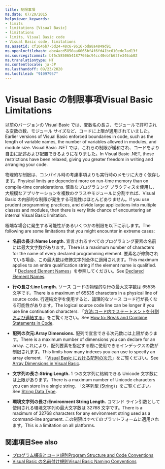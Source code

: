 ```yaml
---
title: 制限事項
ms.date: 07/20/2015
helpviewer_keywords:
- limits
- limitations [Visual Basic]
- limitations
- limits, Visual Basic code
- Visual Basic code, limitations
ms.assetid: cf1646b7-5d24-48c6-9616-bda8a4849d91
ms.openlocfilehash: abe4acd5850aa6065bf4f6fd41bc610ede7ad13f
ms.sourcegitcommit: bf5c5850654187705bc94cc40ebfb62fe346ab02
ms.translationtype: HT
ms.contentlocale: ja-JP
ms.lasthandoff: 09/23/2020
ms.locfileid: "91097957"
---
```

# <a name="visual-basic-limitations"></a><span data-ttu-id="ba0d8-102">Visual Basic の制限事項</span><span class="sxs-lookup"><span data-stu-id="ba0d8-102">Visual Basic Limitations</span></span>

<span data-ttu-id="ba0d8-103">以前のバージョンの Visual Basic では、変数名の長さ、モジュールで許可される変数の数、モジュール サイズなど、コードに上限が適用されていました。</span><span class="sxs-lookup"><span data-stu-id="ba0d8-103">Earlier versions of Visual Basic enforced boundaries in code, such as the length of variable names, the number of variables allowed in modules, and module size.</span></span> <span data-ttu-id="ba0d8-104">Visual Basic .NET では、これらの制限が緩和され、コードをより自由に記述および配置できるようになりました。</span><span class="sxs-lookup"><span data-stu-id="ba0d8-104">In Visual Basic .NET, these restrictions have been relaxed, giving you greater freedom in writing and arranging your code.</span></span>  
  
 <span data-ttu-id="ba0d8-105">物理的な制限は、コンパイル時の考慮事項よりも実行時のメモリに大きく依存します。</span><span class="sxs-lookup"><span data-stu-id="ba0d8-105">Physical limits are dependent more on run-time memory than on compile-time considerations.</span></span> <span data-ttu-id="ba0d8-106">慎重なプログラミング プラクティスを使用し、大規模なアプリケーションを複数のクラスやモジュールに分割すれば、Visual Basic の内部的な制限が発生する可能性はほとんどありません。</span><span class="sxs-lookup"><span data-stu-id="ba0d8-106">If you use prudent programming practices, and divide large applications into multiple classes and modules, then there is very little chance of encountering an internal Visual Basic limitation.</span></span>  
  
 <span data-ttu-id="ba0d8-107">極端な場合に発生する可能性があるいくつかの制限を以下に示します。</span><span class="sxs-lookup"><span data-stu-id="ba0d8-107">The following are some limitations that you might encounter in extreme cases:</span></span>  
  
- <span data-ttu-id="ba0d8-108">**名前の長さ:**</span><span class="sxs-lookup"><span data-stu-id="ba0d8-108">**Name Length.**</span></span> <span data-ttu-id="ba0d8-109">宣言されるすべてのプログラミング要素の名前には最大文字数があります。</span><span class="sxs-lookup"><span data-stu-id="ba0d8-109">There is a maximum number of characters for the name of every declared programming element.</span></span> <span data-ttu-id="ba0d8-110">要素名が修飾されている場合、この最大数は修飾文字列全体に適用されます。</span><span class="sxs-lookup"><span data-stu-id="ba0d8-110">This maximum applies to an entire qualification string if the element name is qualified.</span></span> <span data-ttu-id="ba0d8-111">「 [Declared Element Names](../language-features/declared-elements/declared-element-names.md)」を参照してください。</span><span class="sxs-lookup"><span data-stu-id="ba0d8-111">See [Declared Element Names](../language-features/declared-elements/declared-element-names.md).</span></span>  
  
- <span data-ttu-id="ba0d8-112">**行の長さ:**</span><span class="sxs-lookup"><span data-stu-id="ba0d8-112">**Line Length.**</span></span> <span data-ttu-id="ba0d8-113">ソース コードの物理的な行の最大文字数は 65535 文字です。</span><span class="sxs-lookup"><span data-stu-id="ba0d8-113">There is a maximum of 65535 characters in a physical line of source code.</span></span> <span data-ttu-id="ba0d8-114">行連結文字を使用すると、論理的なソース コード行が長くなる可能性があります。</span><span class="sxs-lookup"><span data-stu-id="ba0d8-114">The logical source code line can be longer if you use line continuation characters.</span></span> <span data-ttu-id="ba0d8-115">「[方法:コード内でステートメントを分割および連結する](how-to-break-and-combine-statements-in-code.md)」をご覧ください。</span><span class="sxs-lookup"><span data-stu-id="ba0d8-115">See [How to: Break and Combine Statements in Code](how-to-break-and-combine-statements-in-code.md).</span></span>  
  
- <span data-ttu-id="ba0d8-116">**配列の次元:**</span><span class="sxs-lookup"><span data-stu-id="ba0d8-116">**Array Dimensions.**</span></span> <span data-ttu-id="ba0d8-117">配列で宣言できる次元数には上限があります。</span><span class="sxs-lookup"><span data-stu-id="ba0d8-117">There is a maximum number of dimensions you can declare for an array.</span></span> <span data-ttu-id="ba0d8-118">これにより、配列要素を指定する際に使用できるインデックスの数が制限されます。</span><span class="sxs-lookup"><span data-stu-id="ba0d8-118">This limits how many indexes you can use to specify an array element.</span></span> <span data-ttu-id="ba0d8-119">「[Visual Basic における配列の次元](../language-features/arrays/array-dimensions.md)」をご覧ください。</span><span class="sxs-lookup"><span data-stu-id="ba0d8-119">See [Array Dimensions in Visual Basic](../language-features/arrays/array-dimensions.md).</span></span>  
  
- <span data-ttu-id="ba0d8-120">**文字列の長さ:**</span><span class="sxs-lookup"><span data-stu-id="ba0d8-120">**String Length.**</span></span> <span data-ttu-id="ba0d8-121">1 つの文字列に格納できる Unicode 文字数には上限があります。</span><span class="sxs-lookup"><span data-stu-id="ba0d8-121">There is a maximum number of Unicode characters you can store in a single string.</span></span> <span data-ttu-id="ba0d8-122">「[文字列型 (String)](../../language-reference/data-types/string-data-type.md)」をご覧ください。</span><span class="sxs-lookup"><span data-stu-id="ba0d8-122">See [String Data Type](../../language-reference/data-types/string-data-type.md).</span></span>  
  
- <span data-ttu-id="ba0d8-123">**環境文字列の長さ:**</span><span class="sxs-lookup"><span data-stu-id="ba0d8-123">**Environment String Length.**</span></span> <span data-ttu-id="ba0d8-124">コマンド ライン引数として使用される環境文字列の最大文字数は 32768 文字です。</span><span class="sxs-lookup"><span data-stu-id="ba0d8-124">There is a maximum of 32768 characters for any environment string used as a command-line argument.</span></span> <span data-ttu-id="ba0d8-125">この制限はすべてのプラットフォームに適用されます。</span><span class="sxs-lookup"><span data-stu-id="ba0d8-125">This is a limitation on all platforms.</span></span>  
  
## <a name="see-also"></a><span data-ttu-id="ba0d8-126">関連項目</span><span class="sxs-lookup"><span data-stu-id="ba0d8-126">See also</span></span>

- [<span data-ttu-id="ba0d8-127">プログラム構造とコード規則</span><span class="sxs-lookup"><span data-stu-id="ba0d8-127">Program Structure and Code Conventions</span></span>](program-structure-and-code-conventions.md)
- [<span data-ttu-id="ba0d8-128">Visual Basic の名前付け規則</span><span class="sxs-lookup"><span data-stu-id="ba0d8-128">Visual Basic Naming Conventions</span></span>](naming-conventions.md)
